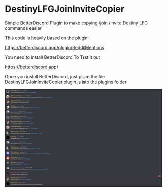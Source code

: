 # DestinyLFGJoinInviteCopier
Simple BetterDiscord Plugin to make copying /join /invite Destiny LFG commands easier

This code is heavily based on the plugin:

https://betterdiscord.app/plugin/RedditMentions


You need to install BetterDiscord To Test it out


https://betterdiscord.app/


Once you install BetterDiscord, just place the file DestinyLFGJoinInviteCopier.plugin.js into the plugins folder

![alt text](https://github.com/bodaay/DestinyLFGJoinInviteCopier/blob/master/ss.png?raw=true)